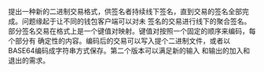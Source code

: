 提出一种新的二进制交易格式，供签名者持续线下签名，直到交易的签名全部完成。问题缘起于让不同的钱包客户端可以对未
签名的交易进行线下的聚合签名。部分签名交易在格式上是一个键值对映射。键值对按照一个固定的顺序来编码，每个部分有
确定性的内容。编码后的交易可以写入提个二进制文件，或者以BASE64编码成字符串方式保存。第二个版本可以满足新的输入
和输出的加入和退出的需求。
